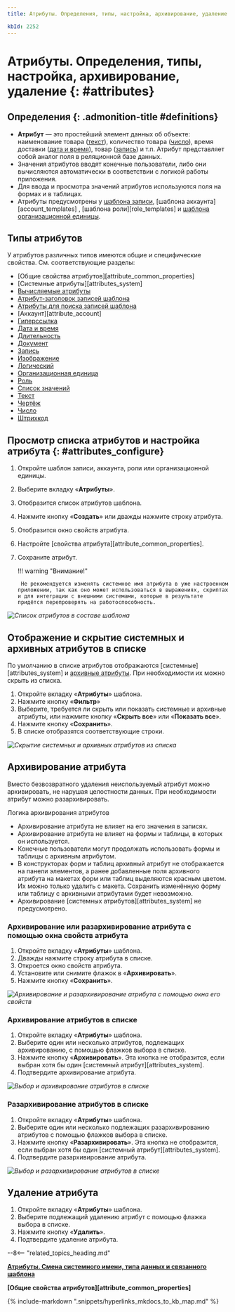 ```yaml
---
title: Атрибуты. Определения, типы, настройка, архивирование, удаление

kbId: 2252
---
```


# Атрибуты. Определения, типы, настройка, архивирование, удаление {: #attributes}

<div class="admonition question" markdown="block">

## Определения {: .admonition-title #definitions}

- **Атрибут** — это простейший элемент данных об объекте: наименование товара ([текст](attribute_text.md)), количество товара ([число](attribute_number.md)), время доставки ([дата и время](attribute_date_time.md)), товар ([запись](attribute_record.md)) и т.п. Атрибут представляет собой аналог поля в реляционной базе данных.
- Значения атрибутов вводят конечные пользователи, либо они вычисляются автоматически в соответствии с логикой работы приложения.
- Для ввода и просмотра значений атрибутов используются поля на формах и в таблицах.
- Атрибуты предусмотрены у [шаблона записи](record_templates.md), [шаблона аккаунта][account_templates] , [шаблона роли][role_templates] и [шаблона организационной единицы](organizational_unit_templates.md).

</div>

## Типы атрибутов

У атрибутов различных типов имеются общие и специфические свойства. См. соответствующие разделы:

- [Общие свойства атрибутов][attribute_common_properties]
- [Системные атрибуты][attributes_system]
- [Вычисляемые атрибуты](calculated_attribute.md)
- [Атрибут-заголовок записей шаблона](displayed_attribute.md)
- [Атрибуты для поиска записей шаблона](searchable_attribute.md)
- [Аккаунт][attribute_account]
- [Гиперссылка](attribute_hyperlink.md)
- [Дата и время](attribute_date_time.md)
- [Длительность](attribute_duration.md)
- [Документ](attribute_document.md)
- [Запись](attribute_record.md)
- [Изображение](attribute_image.md)
- [Логический](attribute_boolean.md)
- [Организационная единица](attribute_organizational_unit.md)
- [Роль](attribute_role.md)
- [Список значений](attribute_enum.md)
- [Текст](attribute_text.md)
- [Чертёж](attribute_drawing.md)
- [Число](attribute_number.md)
- [Штрихкод](attribute_barcode.md)

## Просмотр списка атрибутов и настройка атрибута {: #attributes_configure}

1. Откройте шаблон записи, аккаунта, роли или организационной единицы.
2. Выберите вкладку «**Атрибуты**».
3. Отобразится список атрибутов шаблона.
4. Нажмите кнопку «**Создать**» или дважды нажмите строку атрибута.
5. Отобразится окно свойств атрибута.
6. Настройте [свойства атрибута][attribute_common_properties].
7. Сохраните атрибут.

    !!! warning "Внимание!"
        
        Не рекомендуется изменять системное имя атрибута в уже настроенном приложении, так как оно может использоваться в выражениях, скриптах и для интеграции с внешними системами, которые в результате придётся перепроверять на работоспособность.

_![Список атрибутов в составе шаблона](attribute_list.png)_

## Отображение и скрытие системных и архивных атрибутов в списке

По умолчанию в списке атрибутов отображаются [системные][attributes_system] и [архивные атрибуты](#архивирование-атрибута). При необходимости их можно скрыть из списка.

1. Откройте вкладку «**Атрибуты**» шаблона.
2. Нажмите кнопку «**Фильтр**»
3. Выберите, требуется ли скрыть или показать системные и архивные атрибуты, или нажмите кнопку «**Скрыть все**» или «**Показать все**».
4. Нажмите кнопку «**Сохранить**».
5. В списке отобразятся соответствующие строки.

_![Скрытие системных и архивных атрибутов из списка](attribute_filter.png)_

## Архивирование атрибута

Вместо безвозвратного удаления неиспользуемый атрибут можно архивировать, не нарушая целостности данных. При необходимости атрибут можно разархивировать.

Логика архивирования атрибутов

- Архивирование атрибута не влияет на его значения в записях.
- Архивирование атрибута не влияет на формы и таблицы, в которых он используется.
- Конечные пользователи могут продолжать использовать формы и таблицы с архивным атрибутом.
- В конструкторах форм и таблиц архивный атрибут не отображается на панели элементов, а ранее добавленные поля архивного атрибута на макетах форм или таблиц выделяются красным цветом. Их можно только удалить с макета. Сохранить изменённую форму или таблицу с архивными атрибутами будет невозможно.
- Архивирование [системных атрибутов][attributes_system] не предусмотрено.

### Архивирование или разархивирование атрибута с помощью окна свойств атрибута

1. Откройте вкладку «**Атрибуты**» шаблона.
2. Дважды нажмите строку атрибута в списке.
3. Откроется окно свойств атрибута.
4. Установите или снимите флажок в «**Архивировать**».
5. Нажмите кнопку «**Сохранить**».

_![Архивирование и разархивирование атрибута с помощью окна его свойств](attribute_archive_checbox.png)_

### Архивирование атрибутов в списке

1. Откройте вкладку «**Атрибуты**» шаблона.
2. Выберите один или несколько атрибутов, подлежащих архивированию, с помощью флажков выбора в списке.
3. Нажмите кнопку «**Архивировать**». Эта кнопка не отобразится, если выбран хотя бы один [системный атрибут][attributes_system].
4. Подтвердите архивирование атрибута.

_![Выбор и архивирование атрибутов в списке](attribute_choice_to_archive.png)_

### Разархивирование атрибутов в списке

1. Откройте вкладку «**Атрибуты**» шаблона.
2. Выберите один или несколько подлежащих разархивированию атрибутов с помощью флажков выбора в списке.
3. Нажмите кнопку «**Разархивировать**». Эта кнопка не отобразится, если выбран хотя бы один [системный атрибут][attributes_system].
4. Подтвердите разархивирование атрибута.

_![Выбор и разархивирование атрибутов в списке](attribute_choice_to_unarchive.png)_

## Удаление атрибута

1. Откройте вкладку «**Атрибуты**» шаблона.
2. Выберите подлежащий удалению атрибут с помощью флажка выбора в списке.
3. Нажмите кнопку «**Удалить**».
4. Подтвердите удаление атрибута.

--8<-- "related_topics_heading.md"

**[Атрибуты. Смена системного имени, типа данных и связанного шаблона](attribute_change_type.md)**

**[Общие свойства атрибутов][attribute_common_properties]**

{%
include-markdown ".snippets/hyperlinks_mkdocs_to_kb_map.md"
%}
